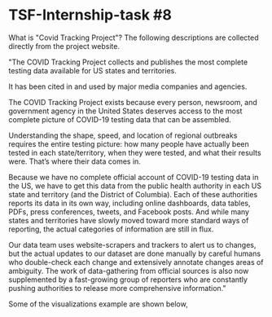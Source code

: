 # TSF-Internship-task #8

What is "Covid Tracking Project"?
The following descriptions are collected directly from the project website.

"The COVID Tracking Project collects and publishes the most complete testing data available for US states and territories.

It has been cited in and used by major media companies and agencies.

The COVID Tracking Project exists because every person, newsroom, and government agency in the United States deserves access to the most complete picture of COVID-19 testing data that can be assembled.

Understanding the shape, speed, and location of regional outbreaks requires the entire testing picture: how many people have actually been tested in each state/territory, when they were tested, and what their results were. That’s where their data comes in.

Because we have no complete official account of COVID-19 testing data in the US, we have to get this data from the public health authority in each US state and territory (and the District of Columbia). Each of these authorities reports its data in its own way, including online dashboards, data tables, PDFs, press conferences, tweets, and Facebook posts. And while many states and territories have slowly moved toward more standard ways of reporting, the actual categories of information are still in flux.

Our data team uses website-scrapers and trackers to alert us to changes, but the actual updates to our dataset are done manually by careful humans who double-check each change and extensively annotate changes areas of ambiguity. The work of data-gathering from official sources is also now supplemented by a fast-growing group of reporters who are constantly pushing authorities to release more comprehensive information."

Some of the visualizations example are shown below,
